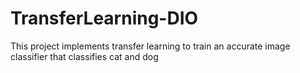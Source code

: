 # TransferLearning-DIO
This project implements transfer learning to train an accurate image classifier that classifies cat and dog

